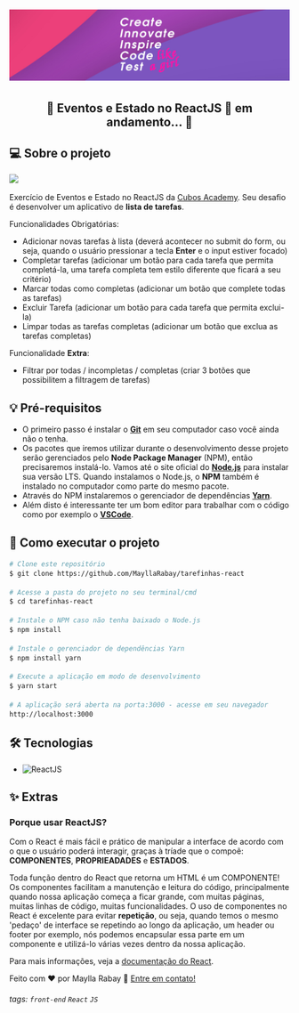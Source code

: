 <h1 align="center">
  <img alt="Create, innovate, inspire, code and test like a girl!" title="#MeuBanner" src="./banner.png" />
</h1>

<h2 align="center"> 
	🚧 Eventos e Estado no ReactJS 🚀 em andamento... 🚧
</h2>

## 💻 Sobre o projeto
![](https://i.imgur.com/xG74tOh.png)

Exercício de Eventos e Estado no ReactJS da [Cubos Academy](https://www.cubos.academy/).
Seu desafio é desenvolver um aplicativo de **lista de tarefas**.

Funcionalidades Obrigatórias:
- Adicionar novas tarefas à lista (deverá acontecer no submit do form, ou seja, quando o usuário pressionar a tecla **Enter** e o input estiver focado)
- Completar tarefas (adicionar um botão para cada tarefa que permita completá-la, uma tarefa completa tem estilo diferente que ficará a seu critério)
- Marcar todas como completas (adicionar um botão que complete todas as tarefas)
- Excluir Tarefa (adicionar um botão para cada tarefa que permita exclui-la)
- Limpar todas as tarefas completas (adicionar um botão que exclua as tarefas completas)

Funcionalidade **Extra**:
- Filtrar por todas / incompletas / completas (criar 3 botões que possibilitem a filtragem de tarefas)

## 💡 Pré-requisitos
 - O primeiro passo é instalar o [**Git**](https://git-scm.com) em seu computador caso você ainda não o tenha. 
 - Os pacotes que iremos utilizar durante o desenvolvimento desse projeto serão gerenciados pelo **Node Package Manager** (NPM), então precisaremos instalá-lo. Vamos até o site oficial do [**Node.js**](https://nodejs.org/en/) para instalar sua versão LTS. Quando instalamos o Node.js, o **NPM** também é instalado no computador como parte do mesmo pacote. 
 - Através do NPM instalaremos o gerenciador de dependências [**Yarn**](https://yarnpkg.com/getting-started).
 - Além disto é interessante ter um bom editor para trabalhar com o código como por exemplo o [**VSCode**](https://code.visualstudio.com/download).

## 🚀 Como executar o projeto
```bash
# Clone este repositório
$ git clone https://github.com/MayllaRabay/tarefinhas-react

# Acesse a pasta do projeto no seu terminal/cmd
$ cd tarefinhas-react

# Instale o NPM caso não tenha baixado o Node.js
$ npm install

# Instale o gerenciador de dependências Yarn
$ npm install yarn

# Execute a aplicação em modo de desenvolvimento
$ yarn start

# A aplicação será aberta na porta:3000 - acesse em seu navegador 
http://localhost:3000
```
## 🛠 Tecnologias
  - ![ReactJS](https://img.shields.io/badge/-ReactJS-4682b4)

## ✨ Extras
### Porque usar ReactJS?
 Com o React é mais fácil e prático de manipular a interface de acordo com o que o usuário poderá interagir, graças à tríade que o compoẽ: **COMPONENTES**, **PROPRIEADADES** e **ESTADOS**.

 Toda função dentro do React que retorna um HTML é um COMPONENTE! Os componentes facilitam a manutenção e leitura do código, principalmente quando nossa aplicação começa a ficar grande, com muitas páginas, muitas linhas de código, muitas funcionalidades. O uso de componentes no React é excelente para evitar **repetição**, ou seja, quando temos o mesmo 'pedaço' de interface se repetindo ao longo da aplicação, um header ou footer por exemplo, nós podemos encapsular essa parte em um componente e utilizá-lo várias vezes dentro da nossa aplicação.

Para mais informações, veja a [documentação do React](https://create-react-app.dev/docs/getting-started/).

Feito com ❤️ por Maylla Rabay 👋 [Entre em contato!](https://www.linkedin.com/in/mayllarabay/)

###### tags: `front-end` `React` `JS`